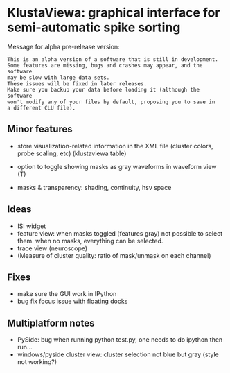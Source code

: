 KlustaViewa: graphical interface for semi-automatic spike sorting
===========================================================

Message for alpha pre-release version:

    This is an alpha version of a software that is still in development.
    Some features are missing, bugs and crashes may appear, and the software
    may be slow with large data sets. 
    These issues will be fixed in later releases.
    Make sure you backup your data before loading it (although the software
    won't modify any of your files by default, proposing you to save in 
    a different CLU file).
  
  
Minor features
--------------

  * store visualization-related information in the XML file (cluster colors,
    probe scaling, etc) (klustaviewa table)
    
  * option to toggle showing masks as gray waveforms in waveform view (T)
  * masks & transparency: shading, continuity, hsv space
  
  
Ideas
-----
  
  * ISI widget
  * feature view: when masks toggled (features gray) not possible to select
    them. when no masks, everything can be selected.
  * trace view (neuroscope)
  * (Measure of cluster quality: ratio of mask/unmask on each channel)


Fixes
-----

  * make sure the GUI work in IPython
  * bug fix focus issue with floating docks
  
  
Multiplatform notes
-------------------

  * PySide: bug when running python test.py, one needs to do ipython then run...
  * windows/pyside cluster view: cluster selection not blue but gray (style not working?)

  